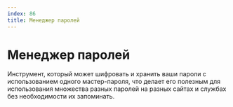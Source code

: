 ```yaml
---
index: 86
title: Менеджер паролей
---
```

# Менеджер паролей

Инструмент, который может шифровать и хранить ваши пароли с использованием одного мастер-пароля, что делает его полезным для использования множества разных паролей на разных сайтах и службах без необходимости их запоминать.